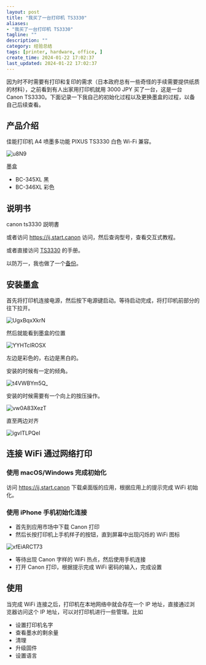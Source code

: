 ```yaml
---
layout: post
title: "我买了一台打印机 TS3330"
aliases:
- "我买了一台打印机 TS3330"
tagline: ""
description: ""
category: 经验总结
tags: [printer, hardware, office, ]
create_time: 2024-01-22 17:02:37
last_updated: 2024-01-22 17:02:37
---
```


因为时不时需要有打印和复印的需求（日本政府总有一些奇怪的手续需要提供纸质的材料），之前看到有人出家用打印机就用 3000 JPY 买了一台，这是一台 Canon TS3330。下面记录一下我自己的初始化过程以及更换墨盒的过程，以备自己后续查看。

## 产品介绍

佳能打印机 A4 喷墨多功能 PIXUS TS3330 白色 Wi-Fi 兼容。

![u8N9](https://pic.einverne.info/images/2024/01/22/u8N9.png)

墨盒

- BC-345XL 黑
- BC-346XL 彩色

## 说明书

canon ts3330 説明書

或者访问 <https://ij.start.canon> 访问，然后查询型号，查看交互式教程。

或者直接访问 [TS3330](https://ij.manual.canon/ij/webmanual/Manual/All/TS3300%20series/SC/CNT/Top.html) 的手册。

以防万一，我也做了一个[备份](https://pic.einverne.info/images/d--eYFD5gG.pdf)。

## 安装墨盒

首先将打印机连接电源，然后按下电源键启动。等待启动完成，将打印机前部分的往下拉开。

![UgxBqxXkrN](https://pic.einverne.info/images/UgxBqxXkrN.jpg)

然后就能看到墨盒的位置

![YYHTclROSX](https://pic.einverne.info/images/YYHTclROSX.jpg)

左边是彩色的，右边是黑白的。

安装的时候有一定的倾角。

![t4VWBYm5Q_](https://pic.einverne.info/images/t4VWBYm5Q_.jpg)

安装的时候需要有一个向上的按压操作。

![vw0A83XezT](https://pic.einverne.info/images/vw0A83XezT.jpg)

直至两边对齐

![igvITLPQeI](https://pic.einverne.info/images/igvITLPQeI.jpg)

## 连接 WiFi 通过网络打印

### 使用 macOS/Windows 完成初始化

访问 <https://ij.start.canon> 下载桌面版的应用，根据应用上的提示完成 WiFi 初始化。

### 使用 iPhone 手机初始化连接

- 首先到应用市场中下载 Canon 打印
- 然后长按打印机上手机样子的按钮，直到屏幕中出现闪烁的 WiFi 图标

![xfEiARCT73](https://pic.einverne.info/images/xfEiARCT73.png)

- 等待出现 Canon 字样的 WiFi 热点，然后使用手机连接
- 打开 Canon 打印，根据提示完成 WiFi 密码的输入，完成设置

## 使用

当完成 WiFi 连接之后，打印机在本地网络中就会存在一个 IP 地址，直接通过浏览器访问这个 IP 地址，可以对打印机进行一些管理。比如

- 设置打印机名字
- 查看墨水的剩余量
- 清理
- 升级固件
- 设置语言
